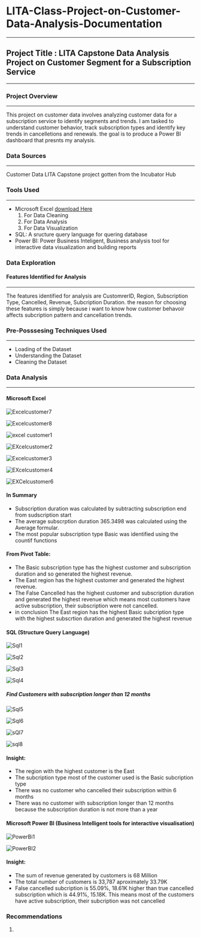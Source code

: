 # LITA-Class-Project-on-Customer-Data-Analysis-Documentation
---
## Project Title : LITA Capstone Data Analysis Project on Customer Segment for a Subscription Service
---
### Project Overview
---
This project on customer data involves analyzing customer data for a subscription service to identify segments and trends.
I am tasked to understand customer behavior, track subscription types and identify key trends in cancelletions and renewals.
the goal is to produce a Power BI dashboard that presnts my analysis.

### Data Sources
---
Customer Data LITA Capstone project gotten from the Incubator Hub

### Tools Used
---
- Microsoft Excel [download Here](https://www.microsoft.com)
    1. For Data Cleaning
    2. For Data Analysis
    3. For Data Visualization
- SQL: A sructure query language for quering database
- Power BI: Power Business Inteligent, Business analysis tool for interactive data visualization and building reports

### Data Exploration
#### Features Identified for Analysis 
---
The features identified for analysis are CustomrerID, Region, Subscription Type, Cancelled, Revenue, Subcription Duration.
the reason for choosing these features is simply because i want to know how customer behavoir affects subcription pattern and
cancellation trends.

### Pre-Posssesing Techniques Used
---
- Loading of the Dataset
- Understanding the Dataset
- Cleaning the Dataset

### Data Analysis
---
#### Microsoft Excel

![Excelcustomer7](https://github.com/user-attachments/assets/a9944d1d-c085-4172-83d8-9e054e8fe53c)

![Excelcustomer8](https://github.com/user-attachments/assets/1e5ff247-9db6-458c-a953-e5b344c18e34)

![excel customer1](https://github.com/user-attachments/assets/ac300123-964f-4472-9e95-f857cfd22ccf)

![EXcelcustomer2](https://github.com/user-attachments/assets/4011de14-c611-433f-a849-0d046ef8daaa)

![Excelcustomer3](https://github.com/user-attachments/assets/97c57a41-3d66-4ee8-89ed-5ea9c37e7ded)

![EXcelcustomer4](https://github.com/user-attachments/assets/09c40df8-da94-4b78-b421-00d56b1c9745)

![EXCelcustomer6](https://github.com/user-attachments/assets/8a68ecd1-20ed-4e97-8e0e-dfa5f2e0f292)

#### In Summary

- Subscription duration was calculated by subtracting subscription end from sudscription start
- The average subscrption duration 365.3498 was calculated using the Average formular.
- The most popular subscription type Basic was identified using the countif functions 

#### From Pivot Table: 

- The Basic subscription type has the highest customer and subscription duration and so generated the highest revenue.
- The East region has the highest customer and generated the highest revenue.
- The False Cancelled has the highest customer and subscription duration and generated the highest revenue which means
   most customers have active subscription, their subscription were not cancelled.
- in conclusion The East region has the highest Basic subcription type with the highest subscrtion duration and generated the highest revenue

#### SQL (Structure Query Language)

![Sql1](https://github.com/user-attachments/assets/b90e347a-3c82-48a1-8636-24793199e5a4)

![Sql2](https://github.com/user-attachments/assets/6b07e832-e32b-4cc5-aca2-27407e934e3d)

![Sql3](https://github.com/user-attachments/assets/eee7c59f-38b6-40ed-82e6-1a5a9dc28cba)

![Sql4](https://github.com/user-attachments/assets/00b7707f-9a4e-4ead-a252-cb379e8c9fcc)

##### Find Customers with subscription longer than 12 months 
![Sql5](https://github.com/user-attachments/assets/7554c1a4-2971-4a5f-9aea-442550b78bc7)

![Sql6](https://github.com/user-attachments/assets/c68cd795-071f-43bf-a8df-c40438a77541)

![sQl7](https://github.com/user-attachments/assets/ff871ec0-6c7a-47da-b005-8c44bdea62e0)

![sql8](https://github.com/user-attachments/assets/9b7c544b-9a79-4c40-8c0f-b4680ce124e0)

#### Insight:
- The region with the highest customer is the East
- The subcription type most of the customer used is the Basic subcription type
- There was no customer who cancelled their subscription within 6 months
- There was no customer with subscription longer than 12 months because the subscription duration is not
  more than a year 

#### Microsoft Power BI (Business Intelligent tools for interactive visualisation)

![PowerBi1](https://github.com/user-attachments/assets/2159bc3c-75b8-4839-84df-13829867ecce)

![PowerBI2](https://github.com/user-attachments/assets/e3fa0dfe-fce9-4bfe-b8bd-4fefd4e06dce)

#### Insight:
- The sum of revenue generated by customers is 68 Million
- The total number of customers is 33,787 aproximately 33.79K
- False cancelled subcription is 55.09%, 18.61K higher than true cancelled subscription which is 44.91%, 15.18K.
  This means most of the customers have active subscription, their subcription was not cancelled

### Recommendations
1. 
